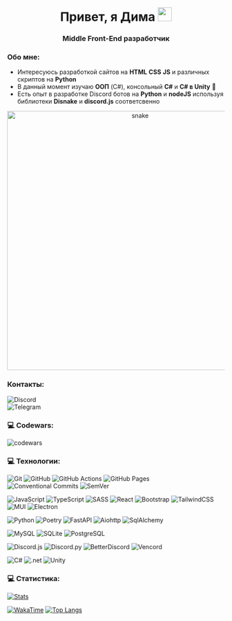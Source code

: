 <h1 align="center">Привет, я Дима
  <img src="https://github.com/blackcater/blackcater/raw/main/images/Hi.gif" height="32"/>
</h1>
<h3 align="center">Middle Front-End разработчик </h3>

### Обо мне:
- Интересуюсь разработкой сайтов на **HTML** **CSS** **JS** и различных скриптов на **Python**
- В данный момент изучаю **ООП** (C#), консольный **C#** и **C# в Unity** 👀
- Есть опыт в разработке Discord ботов на **Python** и **nodeJS** используя библиотеки **Disnake** и **discord.js** соответсвенно

<p align="center">
 <img width="600" src="https://github.com/AlexFromNorth/AlexFromNorth/blob/main/assets/github-snake.svg" alt="snake"/>
</p>


### Контакты:
![Discord](https://img.shields.io/badge/Discord-dimabreus-555555?style=for-the-badge&logo=discord&logoColor=white&labelColor=5865F2) <br/>
![Telegram](https://img.shields.io/badge/Telegram-@Dima24608-555555?style=for-the-badge&logo=telegram&logoColor=white&labelColor=2CA5E0)

### 💻 Codewars:

![codewars](https://www.codewars.com/users/___dima___/badges/large)

### 💻 Технологии:

![Git](https://img.shields.io/badge/git-%23F05033.svg?style=for-the-badge&logo=git&logoColor=white)
![GitHub](https://img.shields.io/badge/github-%23121011.svg?style=for-the-badge&logo=github&logoColor=white)
![GitHub Actions](https://img.shields.io/badge/GitHub%20Actions-2088FF?style=for-the-badge&logo=GitHub+Actions&logoColor=FFFFFF)
![GitHub Pages](https://img.shields.io/badge/GitHub%20Pages-222222?style=for-the-badge&logo=GitHub+Pages&logoColor=FFFFFF) <br/> 
![Conventional Commits](https://img.shields.io/badge/Conventional%20Commits-FE5196?style=for-the-badge&logo=Conventional+Commits&logoColor=FFFFFF)
![SemVer](https://img.shields.io/badge/SemVer-3F4551?style=for-the-badge&logo=SemVer&logoColor=FFFFFF)

![JavaScript](https://img.shields.io/badge/javascript-%23323330.svg?style=for-the-badge&logo=javascript&logoColor=%23F7DF1E)
![TypeScript](https://img.shields.io/badge/TypeScript-3178C6?style=for-the-badge&logo=TypeScript&logoColor=FFFFFF)
![SASS](https://img.shields.io/badge/SASS-hotpink.svg?style=for-the-badge&logo=SASS&logoColor=white)
![React](https://img.shields.io/badge/react-%2320232a.svg?style=for-the-badge&logo=react&logoColor=%2361DAFB)
![Bootstrap](https://img.shields.io/badge/bootstrap-%238511FA.svg?style=for-the-badge&logo=bootstrap&logoColor=white)
![TailwindCSS](https://img.shields.io/badge/tailwindcss-%2338B2AC.svg?style=for-the-badge&logo=tailwind-css&logoColor=white)
![MUI](https://img.shields.io/badge/MUI-%230081CB.svg?style=for-the-badge&logo=mui&logoColor=white)
![Electron](https://img.shields.io/badge/Electron-47848F?style=for-the-badge&logo=Electron&logoColor=FFFFFF)

![Python](https://img.shields.io/badge/Python-3776AB?style=for-the-badge&logo=Python&logoColor=FFFFFF)
![Poetry](https://img.shields.io/badge/Poetry-60A5FA?style=for-the-badge&logo=Poetry&logoColor=FFFFFF)
![FastAPI](https://img.shields.io/badge/FastAPI-009688?style=for-the-badge&logo=FastAPI&logoColor=FFFFFF)
![Aiohttp](https://img.shields.io/badge/AIOHTTP-2C5BB4?style=for-the-badge&logo=AIOHTTP&logoColor=FFFFFF)
![SqlAlchemy](https://img.shields.io/badge/SQLAlchemy-D71F00?style=for-the-badge&logo=SQLAlchemy&logoColor=FFFFFF)

![MySQL](https://img.shields.io/badge/MySQL-4479A1?style=for-the-badge&logo=MySQL&logoColor=FFFFFF)
![SQLite](https://img.shields.io/badge/SQLite-003B57?style=for-the-badge&logo=SQLite&logoColor=FFFFFF)
![PostgreSQL](https://img.shields.io/badge/PostgreSQL-4169E1?style=for-the-badge&logo=PostgreSQL&logoColor=FFFFFF)

![Discord.js](https://img.shields.io/badge/discord.js-5865F2?style=for-the-badge&logo=discord.js&logoColor=FFFFFF)
![Discord.py](https://img.shields.io/badge/disnake-5865F2?style=for-the-badge&logo=discord&logoColor=white)
![BetterDiscord](https://img.shields.io/badge/BetterDiscord-3E82E5?style=for-the-badge&logo=BetterDiscord&logoColor=FFFFFF)
![Vencord](https://img.shields.io/badge/Vencord-D3859B?style=for-the-badge&logo=Vencord&logoColor=FFFFFF)

![C#](https://img.shields.io/badge/c%23-%23239120.svg?style=for-the-badge&logo=csharp&logoColor=white)
![.net](https://img.shields.io/badge/.NET-512BD4?style=for-the-badge&logo=.NET&logoColor=FFFFFF)
![Unity](https://img.shields.io/badge/Unity-222222?style=for-the-badge&logo=Unity&logoColor=FFFFFF)

### 💻 Статистика:

[![Stats](https://github-readme-stats.vercel.app/api?username=dimabreus&theme=tokyonight&show_icons=true&hide=contribs,issues&custom_title=%D0%A1%D1%82%D0%B0%D1%82%D0%B8%D1%81%D1%82%D0%B8%D0%BA%D0%B0:&rank_icon=github&locale=ru&border_color=0d1117)](https://github-readme-stats.vercel.app/api?username=dimabreus&theme=tokyonight&show_icons=true&hide=contribs,issues&custom_title=%D0%A1%D1%82%D0%B0%D1%82%D0%B8%D1%81%D1%82%D0%B8%D0%BA%D0%B0:&rank_icon=github&locale=ru&border_color=0d1117)

[![WakaTime](https://github-readme-stats.vercel.app/api/wakatime?username=dimabreus&theme=tokyonight&custom_title=WakaTime:&locale=ru&border_color=0d1117&&text_color=70a5d3&title_color=CD5BA5&langs_count=5)](https://wakatime.com/@dimabreus)
[![Top Langs](https://github-readme-stats.vercel.app/api/top-langs?username=dimabreus&theme=tokyonight&layout=compact&custom_title=%D0%A1%D0%B0%D0%BC%D1%8B%D0%B5%20%D0%B8%D1%81%D0%BF%D0%BE%D0%BB%D1%8C%D0%B7%D1%83%D0%B5%D0%BC%D1%8B%D0%B5%20%D1%8F%D0%B7%D1%8B%D0%BA%D0%B8:&locale=ru&border_color=0d1117&&text_color=70a5d3&title_color=CD5BA5&hide=ShaderLab,HLSL)](https://github-readme-stats.vercel.app/api/top-langs?username=dimabreus&theme=tokyonight&layout=compact&custom_title=%D0%A1%D0%B0%D0%BC%D1%8B%D0%B5%20%D0%B8%D1%81%D0%BF%D0%BE%D0%BB%D1%8C%D0%B7%D1%83%D0%B5%D0%BC%D1%8B%D0%B5%20%D1%8F%D0%B7%D1%8B%D0%BA%D0%B8:&locale=ru&border_color=0d1117&&text_color=70a5d3&title_color=CD5BA5&hide=ShaderLab,HLSL)
